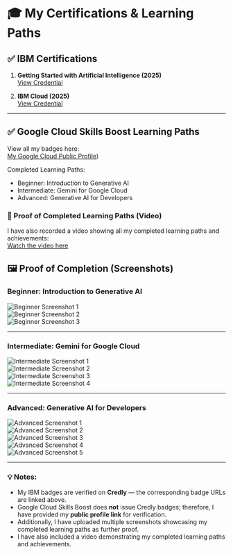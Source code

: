 # 🎓 My Certifications & Learning Paths

## ✅ IBM Certifications
1. **Getting Started with Artificial Intelligence (2025)**  
   [View Credential](https://www.credly.com/badges/9f46d345-d3ec-4235-ae79-60115346b445/public_url)

2. **IBM Cloud (2025)**  
   [View Credential](https://www.credly.com/badges/66626cc3-84e5-46b0-981c-c09c7916e59e/public_url)

---

## ✅ Google Cloud Skills Boost Learning Paths
View all my badges here:  
[My Google Cloud Public Profile](https://www.cloudskillsboost.google/public_profiles/1c7faca0-4c6a-4e38-b1f8-b80b1001f29a))

Completed Learning Paths:
- Beginner: Introduction to Generative AI
- Intermediate: Gemini for Google Cloud
- Advanced: Generative AI for Developers


### 🎥 Proof of Completed Learning Paths (Video)

I have also recorded a video showing all my completed learning paths and achievements:  
[Watch the video here](https://github.com/kimrahd3782/flight-detection-/blob/c1b41b1f9585fb94ee13de640a4d3e2bd498fa5f/proofvideo.mp4)



## 🖼 Proof of Completion (Screenshots)

### Beginner: Introduction to Generative AI

![Beginner Screenshot 1](images/beginner-1.png)  
![Beginner Screenshot 2](images/beginner-2.png)  
![Beginner Screenshot 3](images/beginner-3.png)  

---

### Intermediate: Gemini for Google Cloud

![Intermediate Screenshot 1](images/intermediate-1.png)  
![Intermediate Screenshot 2](images/intermediate-2.png)  
![Intermediate Screenshot 3](images/intermediate-3.png)  
![Intermediate Screenshot 4](images/intermediate-4.png)  

---

### Advanced: Generative AI for Developers

![Advanced Screenshot 1](images/advanced-1.png)  
![Advanced Screenshot 2](images/advanced-2.png)  
![Advanced Screenshot 3](images/advanced-3.png)  
![Advanced Screenshot 4](images/advanced-4.png)  
![Advanced Screenshot 5](images/advanced-5.png)  





---
### 💡 Notes:
- My IBM badges are verified on **Credly** — the corresponding badge URLs are linked above.
- Google Cloud Skills Boost does **not** issue Credly badges; therefore, I have provided my **public profile link** for verification.
- Additionally, I have uploaded multiple screenshots showcasing my completed learning paths as further proof.
- I have also included a video demonstrating my completed learning paths and achievements.



